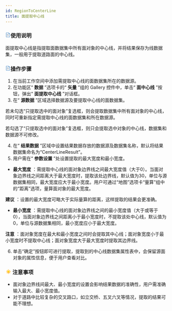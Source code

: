```yaml
---
id: RegionToCenterLine
title: 面提取中心线
---
```

### ![](../../img/read.gif)使用说明

面提取中心线是指提取面数据集中所有面对象的中心线，并将结果保存为线数据集，一般用于提取道路面的中心线。

### ![](../../img/read.gif)操作步骤

1. 在当前工作空间中添加需提取中心线的面数据集所在的数据源。
2. 在功能区“ **数据** ”选项卡的“ **矢量** ”组的 Gallery 控件中，单击“ **面中心线** ”按钮，弹出“ **面提取中心线** ”对话框。
3. 在“ **源数据** ”区域选择数据源及要提取中心线的面数据集。 

若未勾选“只提取选中的面对象”复选框，则会提取数据集中所有面对象的中心线，同时可重新指定需提取中心线的面数据集和所在数据源。

若勾选了“只提取选中的面对象”复选框，则只会提取选中对象的中心线，数据集和数据源不可修改。

4. 在“ **结果数据** ”区域中设置结果数据存放的数据源及数据集名称，默认将结果数据集命名为“CenterLineResult”。
5. 用户需在“ **参数设置** ”处设置提取的最大宽度和最小宽度。

  * **最大宽度** ：需提取中心线的面对象边界线之间最大宽度值（大于0）。当面对象边界线之间距离大于最大宽度时，提取该处边界线，默认值为30，单位与源数据集相同，最大宽度应大于最小宽度。用户可通过“地图”选项卡“量算”组中的“距离”选项，量算面对象的最大宽度。 

**建议** ：设置的最大宽度可略大于实际量算的距离，这样提取的结果会更准确。

  * **最小宽度** ：需提取中心线的面对象边界线之间的最小宽度值（大于或等于0），当面对象边界线之间距离小于最小宽度时，不提取该处中心线，默认值为0，单位与源数据集相同，最小宽度应小于最大宽度。

**注意** ：面对象宽度在最大和最小宽度之间时会提取其中心线；面对象宽度小于最小宽度时不提取中心线；面对象宽度大于最大宽度时提取其边界线。

6. 单击“确定”按钮即可进行提取，提取到的中心线数据集属性表中，会保留源面对象的属性信息，便于用户查看对比。  

### ![](../../img/note.png)注意事项

* 面对象边界线间最大、最小宽度的设置会影响结果数据的准确性，用户需准确输入最大、最小宽度值。
* 对于道路中比较复杂的交叉路口，如立交桥、五叉六叉等情况，提取的结果可能不理想。

